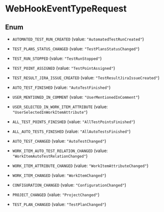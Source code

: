 

# WebHookEventTypeRequest

## Enum


* `AUTOMATED_TEST_RUN_CREATED` (value: `"AutomatedTestRunCreated"`)

* `TEST_PLANS_STATUS_CHANGED` (value: `"TestPlansStatusChanged"`)

* `TEST_RUN_STOPPED` (value: `"TestRunStopped"`)

* `TEST_POINT_ASSIGNED` (value: `"TestPointAssigned"`)

* `TEST_RESULT_JIRA_ISSUE_CREATED` (value: `"TestResultJiraIssueCreated"`)

* `AUTO_TEST_FINISHED` (value: `"AutoTestFinished"`)

* `USER_MENTIONED_IN_COMMENT` (value: `"UserMentionedInComment"`)

* `USER_SELECTED_IN_WORK_ITEM_ATTRIBUTE` (value: `"UserSelectedInWorkItemAttribute"`)

* `ALL_TEST_POINTS_FINISHED` (value: `"AllTestPointsFinished"`)

* `ALL_AUTO_TESTS_FINISHED` (value: `"AllAutoTestsFinished"`)

* `AUTO_TEST_CHANGED` (value: `"AutoTestChanged"`)

* `WORK_ITEM_AUTO_TEST_RELATION_CHANGED` (value: `"WorkItemAutoTestRelationChanged"`)

* `WORK_ITEM_ATTRIBUTE_CHANGED` (value: `"WorkItemAttributeChanged"`)

* `WORK_ITEM_CHANGED` (value: `"WorkItemChanged"`)

* `CONFIGURATION_CHANGED` (value: `"ConfigurationChanged"`)

* `PROJECT_CHANGED` (value: `"ProjectChanged"`)

* `TEST_PLAN_CHANGED` (value: `"TestPlanChanged"`)




